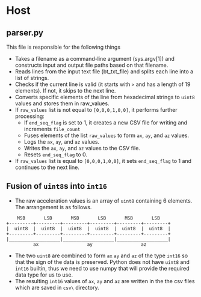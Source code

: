 # Host

## parser.py

This file is responsible for the following things

- Takes a filename as a command-line argument (sys.argv[1]) and constructs input and output file paths based on that filename.
- Reads lines from the input text file (bt_txt_file) and splits each line into a list of strings.
- Checks if the current line is valid (it starts with `>` and has a length of 19 elements). If not, it skips to the next line.
- Converts specific elements of the line from hexadecimal strings to `uint8` values and stores them in raw_values.
- If `raw_values` list is not equal to `[0,0,0,1,0,0]`, it performs further processing:
    - If `end_seq_flag` is set to 1, it creates a new CSV file for writing and increments `file_count`
    - Fuses elements of the list `raw_values` to form `ax`, `ay`, and `az` values.
    - Logs the `ax`, `ay`, and `az` values.
    - Writes the `ax`, `ay`, and `az` values to the CSV file.
    - Resets `end_seq_flag` to 0.
- If `raw_values` list is equal to `[0,0,0,1,0,0]`, it sets `end_seq_flag` to 1 and continues to the next line.

## Fusion of `uint8`s into `int16`
- The raw acceleration values is an array of `uint8` containing 6 elements. The arrangement is as follows.
```
    MSB       LSB       MSB       LSB       MSB       LSB   
+---------+---------+---------+---------+---------+---------+
|  uint8  |  uint8  |  uint8  |  uint8  |  uint8  |  uint8  |
+---------+---------+---------+---------+---------+---------+
|___________________|___________________|___________________|
          ax                  ay                  az        
```
- The two `uint8` are combined to form `ax` `ay` and `az` of the type `int16` so that the sign of the data is preserved. Python does not have `uint8` and `int16` builtin, thus we need to use numpy that will provide the required data type for us to use.
- The resulting `int16` values of `ax`, `ay` and `az` are written in the the csv files which are saved in `csv\` directory.